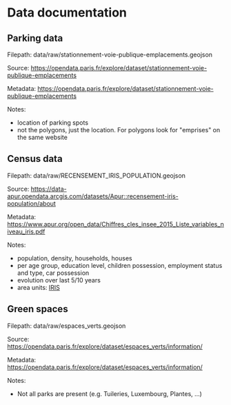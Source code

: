 # Data documentation

## Parking data

Filepath: data/raw/stationnement-voie-publique-emplacements.geojson

Source: https://opendata.paris.fr/explore/dataset/stationnement-voie-publique-emplacements

Metadata: https://opendata.paris.fr/explore/dataset/stationnement-voie-publique-emplacements

Notes:

- location of parking spots
- not the polygons, just the location. For polygons look for "emprises" on the same website

## Census data

Filepath: data/raw/RECENSEMENT_IRIS_POPULATION.geojson

Source: https://data-apur.opendata.arcgis.com/datasets/Apur::recensement-iris-population/about

Metadata: https://www.apur.org/open_data/Chiffres_cles_insee_2015_Liste_variables_niveau_iris.pdf

Notes:

- population, density, households, houses
- per age group, education level, children possession, employment status and type, car possession
- evolution over last 5/10 years
- area units: [IRIS](https://www.insee.fr/en/metadonnees/definition/c1523)

## Green spaces

Filepath: data/raw/espaces_verts.geojson

Source: https://opendata.paris.fr/explore/dataset/espaces_verts/information/

Metadata: https://opendata.paris.fr/explore/dataset/espaces_verts/information/

Notes:

- Not all parks are present (e.g. Tuileries, Luxembourg, Plantes, ...)